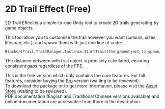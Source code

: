 # 2D Trail Effect (Free)

2D Trail Effect is a simple-to-use Unity tool to create 2D trails generating by game objects. 

This tool allow you to customise the trail however you want (colours, sizes, lifespan, etc.), and spawn them with just one line of code:
```
BlackCatTrail.TrailManager.Instance.StartTrail(the_gameobject_to_spawn_the_trail);
```

The distance between with trail object is precisely calculated, ensuring consistent gaps regardless of the FPS.

This is the free version which only contains the core features. For full features, consider buying the [Pro](https://assetstore.unity.com/packages/slug/321931) version (waiting to be reviewed).  
To download the package or to get more information, please visit the [Asset Store](https://assetstore.unity.com/packages/slug/321665) (waiting to be reviewed).  
PDF documentation (English and Traditional Chinese versions available) and online documentation are accessable from there in the description.
